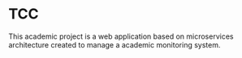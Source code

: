 # TCC

This academic project is a web application based on microservices architecture created to manage a academic monitoring system.